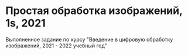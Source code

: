 # Простая обработка изображений, 1s, 2021
Выполненное задание по курсу "Введение в цифровую обработку изображений, 2021 - 2022 учебный год"
